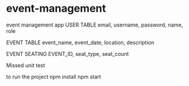 # event-management

event management app
USER TABLE
email, username, password, name, role

EVENT TABLE
event_name, event_date, location, description

EVENT SEATING
EVENT_ID, seat_type, seat_count

Missed
unit test

to run the project
npm install
npm start
